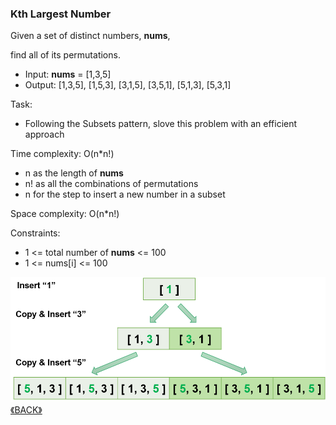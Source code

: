 ### Kth Largest Number

Given a set of distinct numbers, **nums**, 

find all of its permutations.

- Input: **nums** = [1,3,5]
- Output: [1,3,5], [1,5,3], [3,1,5], [3,5,1], [5,1,3], [5,3,1]

Task:
- Following the Subsets pattern, slove this problem with an efficient approach

Time complexity: O(n*n!)
- n as the length of **nums**
- n! as all the combinations of permutations 
- n for the step to insert a new number in a subset

Space complexity: O(n*n!)

Constraints:
- 1 <= total number of **nums** <= 100
- 1 <= nums[i] <= 100

<img src="../images/2022-07-10_002209.png" height="200">
<a class="return" href="../README.md" style="text-align:right;"> 《BACK》 </a>
